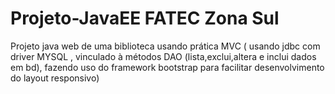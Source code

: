 # Projeto-JavaEE FATEC Zona Sul


Projeto java web de uma biblioteca usando prática MVC ( usando jdbc com driver MYSQL , vinculado  à métodos DAO (lista,exclui,altera e inclui dados em bd), fazendo uso do framework bootstrap para facilitar desenvolvimento do layout responsivo)
